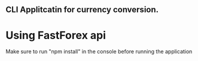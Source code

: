 ## CLI Applitcatin for currency conversion.
# Using FastForex api
Make sure to run "npm install" in the console before running the application
